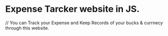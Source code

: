 # Expense Tarcker  website in JS.
// You can Track your Expense and Keep Records of your bucks & currnecy through this website.